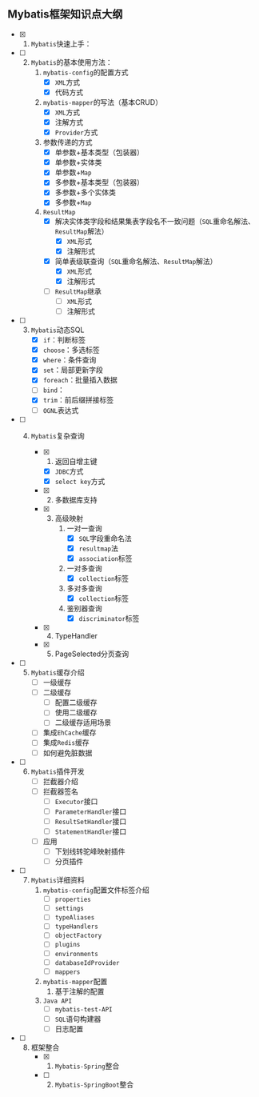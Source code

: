 ## Mybatis框架知识点大纲

- [x] 1. `Mybatis`快速上手：

- [ ] 2. `Mybatis`的基本使用方法：
     1. `mybatis-config`的配置方式
        - [x] `XML`方式
        - [x] 代码方式
     2. `mybatis-mapper`的写法（基本CRUD）
        - [x] `XML`方式
        - [x] 注解方式
        - [x] `Provider`方式
     3. 参数传递的方式
        - [x] 单参数+基本类型（包装器）
        - [x] 单参数+实体类
        - [x] 单参数+`Map`
        - [x] 多参数+基本类型（包装器）
        - [x] 多参数+多个实体类
        - [x] 多参数+`Map`
     4. `ResultMap`
        - [x] 解决实体类字段和结果集表字段名不一致问题（`SQL`重命名解法、`ResultMap`解法）
          - [x] `XML`形式
          - [x] 注解形式
        - [x] 简单表级联查询（`SQL`重命名解法、`ResultMap`解法）
          - [x] `XML`形式
          - [x] 注解形式
        - [ ] `ResultMap`继承
          - [ ] `XML`形式
          - [ ] 注解形式

- [ ] 3. `Mybatis`动态SQL
     - [x] `if`：判断标签
     - [x] `choose`：多选标签
     - [x] `where`：条件查询
     - [x] `set`：局部更新字段
     - [x] `foreach`：批量插入数据
     - [ ] `bind`：
     - [x] `trim`：前后缀拼接标签
     - [ ] `OGNL`表达式

- [ ] 4. `Mybatis`复杂查询

     - [x] 1. 返回自增主键

       - [x] `JDBC`方式
       - [x] `select key`方式

     - [x] 2. 多数据库支持

     - [X] 3. 高级映射
          1. 一对一查询
             - [x] `SQL`字段重命名法
             - [x] `resultmap`法
             - [x] `association`标签
          2. 一对多查询
             - [x] `collection`标签
          3. 多对多查询
             - [x] `collection`标签
          4. 鉴别器查询
             - [x] `discriminator`标签
     
     - [x] 4. TypeHandler
     - [x] 5. PageSelected分页查询

- [ ] 5. `Mybatis`缓存介绍
     - [ ] 一级缓存
     - [ ] 二级缓存
       - [ ] 配置二级缓存
       - [ ] 使用二级缓存
       - [ ] 二级缓存适用场景
     - [ ] 集成`EhCache`缓存
     - [ ] 集成`Redis`缓存
     - [ ] 如何避免脏数据

- [ ] 6. `Mybatis`插件开发
     - [ ] 拦截器介绍
     - [ ] 拦截器签名
       - [ ] `Executor`接口
       - [ ] `ParameterHandler`接口
       - [ ] `ResultSetHandler`接口
       - [ ] `StatementHandler`接口
     - [ ] 应用
       - [ ] 下划线转驼峰映射插件
       - [ ] 分页插件

- [ ] 7. `Mybatis`详细资料
     1. `mybatis-config`配置文件标签介绍
        - [ ] `properties`
        - [ ] `settings`
        - [ ] `typeAliases`
        - [ ] `typeHandlers`
        - [ ] `objectFactory`
        - [ ] `plugins`
        - [ ] `environments`
        - [ ] `databaseIdProvider`
        - [ ] `mappers` 
     2. `mybatis-mapper`配置
        1. 基于注解的配置
     3. `Java API`
        - [ ] `mybatis-test-API`
        - [ ] `SQL`语句构建器
        - [ ] 日志配置

- [ ] 8. 框架整合
     - [x] 1. `Mybatis-Spring`整合
     - [ ] 2. `Mybatis-SpringBoot`整合

